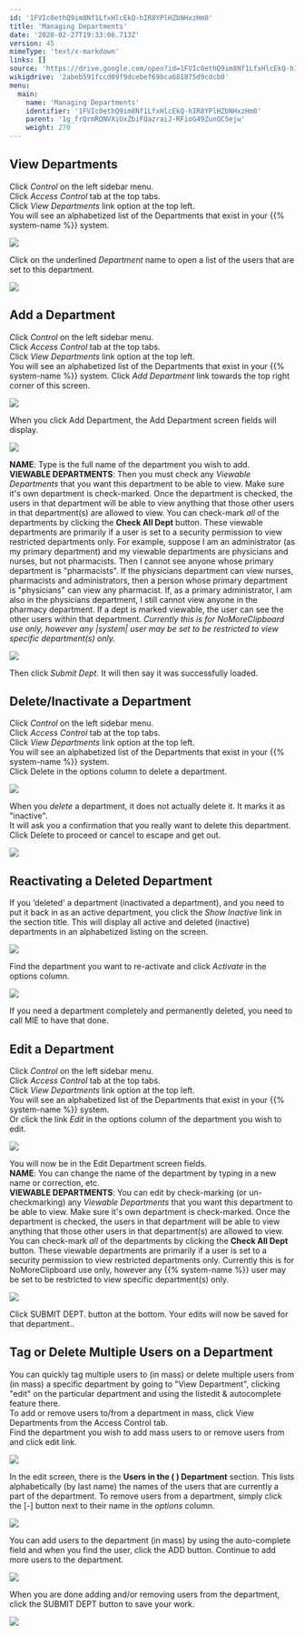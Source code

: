 ```yaml
---
id: '1FVIc0ethQ9im8Nf1LfxHlcEkQ-hIR8YPlHZbNHxzHm0'
title: 'Managing Departments'
date: '2020-02-27T19:33:06.713Z'
version: 45
mimeType: 'text/x-markdown'
links: []
source: 'https://drive.google.com/open?id=1FVIc0ethQ9im8Nf1LfxHlcEkQ-hIR8YPlHZbNHxzHm0'
wikigdrive: '2abeb591fccd09f9dcebef69bca681875d9cdcb0'
menu:
  main:
    name: 'Managing Departments'
    identifier: '1FVIc0ethQ9im8Nf1LfxHlcEkQ-hIR8YPlHZbNHxzHm0'
    parent: '1g_frQrmRQNVXiUxZbiFQazraiJ-RFioG49ZunOCSejw'
    weight: 270
---
```

## View Departments  
  
Click *Control* on the left sidebar menu.  
Click *Access Control* tab at the top tabs.  
Click *View Departments* link option at the top left.  
You will see an alphabetized list of the Departments that exist in your {{% system-name %}} system.
  
![](../managing-departments.assets/10000000000004D9000001C03F00C01D7815966F.png)  

Click on the underlined *Department* name to open a list of the users that are set to this department.
  
![](../managing-departments.assets/10000000000004D9000001C03F00C01D7815966F.png)  

  
## Add a Department  
  
Click *Control* on the left sidebar menu.  
Click *Access Control* tab at the top tabs.  
Click *View Departments* link option at the top left.  
You will see an alphabetized list of the Departments that exist in your {{% system-name %}} system. Click *Add Department* link towards the top right corner of this screen.
  
![](../managing-departments.assets/10000000000004D9000001C03F00C01D7815966F.png)  

When you click Add Department, the Add Department screen fields will display.
  
![](../managing-departments.assets/100000000000048F00000122C8A0A720454697CC.png)  

**NAME**: Type is the full name of the department you wish to add.  
**VIEWABLE DEPARTMENTS**: Then you must check any *Viewable Departments* that you want this department to be able to view. Make sure it's own department is check-marked. Once the department is checked, the users in that department will be able to view anything that those other users in that department(s) are allowed to view. You can check-mark *all* of the departments by clicking the **Check All Dept** button. These viewable departments are primarily if a user is set to a security permission to view restricted departments only. For example, suppose I am an administrator (as my primary department) and my viewable departments are physicians and nurses, but not pharmacists. Then I cannot see anyone whose primary department is "pharmacists". If the physicians department can view nurses, pharmacists and administrators, then a person whose primary department is "physicians" can view any pharmacist. If, as a primary administrator, I am also in the physicians department, I still cannot view anyone in the pharmacy department. If a dept is marked viewable, the user can see the other users within that department. *Currently this is for NoMoreClipboard use only, however any |system| user may be set to be restricted to view specific department(s) only.*
  
![](../managing-departments.assets/10000201000002A80000009DCDA191748EA25FE0.png)  

Then click *Submit Dept.* It will then say it was successfully loaded.
  
## Delete/Inactivate a Department  
  
Click *Control* on the left sidebar menu.  
Click *Access Control* tab at the top tabs.  
Click *View Departments* link option at the top left.  
You will see an alphabetized list of the Departments that exist in your {{% system-name %}} system.  
Click Delete in the options column to delete a department.
  
![](../managing-departments.assets/10000000000004D9000001C03F00C01D7815966F.png)  

When you *delete* a department, it does not actually delete it. It marks it as "inactive".  
It will ask you a confirmation that you really want to delete this department. Click Delete to proceed or cancel to escape and get out.
  
![](../managing-departments.assets/1000000000000200000000747C32523EFB8F8A16.png)  

  
## Reactivating a Deleted Department  
  
If you ‘deleted' a department (inactivated a department), and you need to put it back in as an active department, you click the *Show Inactive* link in the section title. This will display all active and deleted (inactive) departments in an alphabetized listing on the screen.
  
![](../managing-departments.assets/10000201000004CC000000C47B4763EDEEC11411.png)  

Find the department you want to re-activate and click *Activate* in the options column.
  
![](../managing-departments.assets/10000000000004DE0000014EA35F715893AABB45.png)  

If you need a department completely and permanently deleted, you need to call MIE to have that done.
  
## Edit a Department  
  
Click *Control* on the left sidebar menu.  
Click *Access Control* tab at the top tabs.  
Click *View Departments* link option at the top left.  
You will see an alphabetized list of the Departments that exist in your {{% system-name %}} system.  
Or click the link *Edit* in the options column of the department you wish to edit.
  
![](../managing-departments.assets/10000000000004D9000001C03F00C01D7815966F.png)  

You will now be in the Edit Department screen fields.  
**NAME**: You can change the name of the department by typing in a new name or correction, etc.  
**VIEWABLE DEPARTMENTS**: You can edit by check-marking (or un-checkmarking) any *Viewable Departments* that you want this department to be able to view. Make sure it's own department is check-marked. Once the department is checked, the users in that department will be able to view anything that those other users in that department(s) are allowed to view. You can check-mark *all* of the departments by clicking the **Check All Dept** button. These viewable departments are primarily if a user is set to a security permission to view restricted departments only. Currently this is for NoMoreClipboard use only, however any {{% system-name %}} user may be set to be restricted to view specific department(s) only.
  
![](../managing-departments.assets/100000000000048E0000010CDE460EC24CA53BFA.png)  

Click SUBMIT DEPT. button at the bottom. Your edits will now be saved for that department..
  
## Tag or Delete Multiple Users on a Department  
  
You can quickly tag multiple users to (in mass) or delete multiple users from (in mass) a specific department by going to "View Department", clicking "edit" on the particular department and using the listedit & autocomplete feature there.  
To add or remove users to/from a department in mass, click View Departments from the Access Control tab.  
Find the department you wish to add mass users to or remove users from and click edit link.
  
![](../managing-departments.assets/10000201000003E9000000C9BA6897BE660C9EC5.png)  

In the edit screen, there is the **Users in the ( ) Department** section. This lists alphabetically (by last name) the names of the users that are currently a part of the department. To remove users from a department, simply click the [-] button next to their name in the *options* column.
  
![](../managing-departments.assets/10000201000004DF0000017912E86765A495AE8E.png)  

You can add users to the department (in mass) by using the auto-complete field and when you find the user, click the ADD button. Continue to add more users to the department.
  
![](../managing-departments.assets/10000201000003E60000017C45F45756CFD3CA45.png)  

When you are done adding and/or removing users from the department, click the SUBMIT DEPT button to save your work.
  
![](../managing-departments.assets/100002010000042F00000181D5867DCE4A3F65EC.png)  

